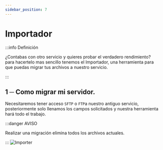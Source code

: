 ```yaml
---
sidebar_position: 7
---
```


# Importador
:::info Definición

¿Contabas con otro servicio y quieres probar el verdadero rendimiento? para hacertelo mas sencillo tenemos el Importador, una herramienta para que puedas migrar tus archivos a nuestro servicio.

:::

## 1 ─ Como migrar mi servidor.
Necesitaremos tener acceso `SFTP` o `FTP`a nuestro antiguo servicio, posteriormente solo llenamos los campos solicitados y nuestra herramienta hará todo el trabajo.

:::danger AVISO

Realizar una migración elimina todos los archivos actuales.

:::
![Importer](/img/importer.png)

